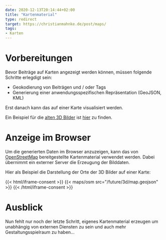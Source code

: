 ```yaml
---
date: 2020-12-13T20:14:44+02:00
title: "Kartenmaterial"
type: redirect
target: https://christianmahnke.de/post/maps/
tags:
- Karten
---
```


# Vorbereitungen

Bevor Beiträge auf Karten angezeigt werden können, müssen folgende Schritte erlegdigt sein:
* Geokodierung von Beiträgen und / oder Tags
* Generierung einer anwendungsspezifischen Repräsentation (GeoJSON, KML)

Erst danach kann das auf einer Karte visualisiert werden.

Ein Beispiel für die [alten 3D Bilder](/future/3d/) ist [hier](/future/3d/map.geojson) zu finden.

# Anzeige im Browser

Um die generierten Daten im Browser anzuzeigen, kann das von [OpenStreetMap](https://www.openstreetmap.org/) bereitgestellte Kartenmaterial verwendet werden. Dabei übernimmt ein externer Server die Erzeugung der Bilddaten.

Hier als Beispiel die Darstellung der Orte der 3D Bilder auf einer Karte:

{{< html/iframe-consent >}}
    {{< maps/osm src="/future/3d/map.geojson" >}}
{{< /html/iframe-consent >}}

# Ausblick

Nun fehlt nur noch der letzte Schritt, eigenes Kartenmaterial erzeugen um unabhängig von externen Diensten zu sein und auch mehr Gestaltungsspielraum zu haben...

